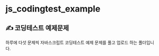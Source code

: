 # js_codingtest_example

<h2> ✍ 코딩테스트 예제문제 </h2>
<p> 하루에 다섯 문제씩 자바스크립트 코딩테스트 예제 문제를 풀고 업로드 하는 폴더입니다. </p>
